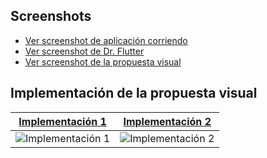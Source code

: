 ## Screenshots

- [Ver screenshot de aplicación corriendo](https://github.com/SexoSupremo/flutter-template-ucom/blob/main/.screens/PhonePixel%C3%B1.png)
- [Ver screenshot de Dr. Flutter](https://github.com/SexoSupremo/flutter-template-ucom/blob/main/.screens/Dr%20Flutter.png)
- [Ver screenshot de la propuesta visual](https://github.com/SexoSupremo/flutter-template-ucom/blob/main/.screens/Propuesta%20Visual.png)
  
## Implementación de la propuesta visual

| [Implementación 1](https://github.com/SexoSupremo/flutter-template-ucom/blob/main/.screens/Implementaci%C3%B3n%201.png?raw=true) | [Implementación 2](https://github.com/SexoSupremo/flutter-template-ucom/blob/main/.screens/Implementaci%C3%B3n%202.png?raw=true) |
|:--:|:--:|
| ![Implementación 1](https://github.com/SexoSupremo/flutter-template-ucom/blob/main/.screens/Implementaci%C3%B3n%201.png?raw=true) | ![Implementación 2](https://github.com/SexoSupremo/flutter-template-ucom/blob/main/.screens/Implementaci%C3%B3n%202.png?raw=true) |

